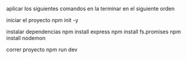 aplicar los siguientes comandos en la terminar en el siguiente orden

iniciar el proyecto
npm init -y

instalar dependencias
npm install express
npm install fs.promises
npm install nodemon

correr proyecto
npm run dev
